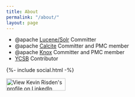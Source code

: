 ```yaml
---
title: About
permalink: "/about/"
layout: page
---
```


<ul>
  <li>@apache <a href="https://lucene.apache.org/solr/" target="_blank">Lucene/Solr</a> Committer</li>
  <li>@apache <a href="https://calcite.apache.org/" target="_blank">Calcite</a> Committer and PMC member</li>
  <li>@apache <a href="https://knox.apache.org/" target="_blank">Knox</a> Committer and PMC member</li>
  <li>
    <a href="https://github.com/brianfrankcooper/ycsb/" target="_blank">YCSB</a> Contributor
  </li>
</ul>

{%- include social.html -%}

<a href="http://www.linkedin.com/in/kevinrisden" target="_blank">
  <img src="http://www.linkedin.com/img/webpromo/btn_viewmy_160x33.png" width="160" height="33" border="0" alt="View Kevin Risden's profile on LinkedIn" />
</a>

